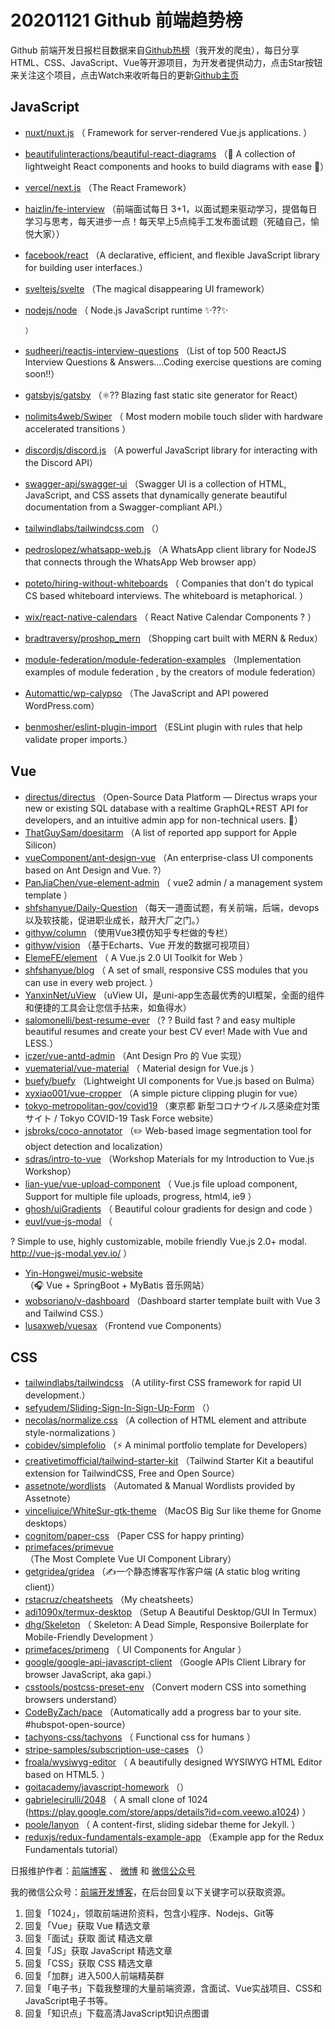 # 20201121 Github 前端趋势榜

Github 前端开发日报栏目数据来自[Github热榜](http://news.caibaojian.com.cn/)（我开发的爬虫），每日分享HTML、CSS、JavaScript、Vue等开源项目，为开发者提供动力，点击Star按钮来关注这个项目，点击Watch来收听每日的更新[Github主页](https://github.com/kujian/githubTrending)
## JavaScript

* [nuxt/nuxt.js](https://github.com/nuxt/nuxt.js) （
        Framework for server-rendered Vue.js applications.
      ）
* [beautifulinteractions/beautiful-react-diagrams](https://github.com/beautifulinteractions/beautiful-react-diagrams) （&#x1f48e; A collection of lightweight React components and hooks to build diagrams with ease &#x1f48e;）
* [vercel/next.js](https://github.com/vercel/next.js) （The React Framework）
* [haizlin/fe-interview](https://github.com/haizlin/fe-interview) （前端面试每日 3+1，以面试题来驱动学习，提倡每日学习与思考，每天进步一点！每天早上5点纯手工发布面试题（死磕自己，愉悦大家））
* [facebook/react](https://github.com/facebook/react) （A declarative, efficient, and flexible JavaScript library for building user interfaces.）
* [sveltejs/svelte](https://github.com/sveltejs/svelte) （The magical disappearing UI framework）
* [nodejs/node](https://github.com/nodejs/node) （
        Node.js JavaScript runtime ✨??✨

      ）
* [sudheerj/reactjs-interview-questions](https://github.com/sudheerj/reactjs-interview-questions) （List of top 500 ReactJS Interview Questions &amp; Answers....Coding exercise questions are coming soon!!）
* [gatsbyjs/gatsby](https://github.com/gatsbyjs/gatsby) （⚛️?? Blazing fast static site generator for React）
* [nolimits4web/Swiper](https://github.com/nolimits4web/swiper) （
        Most modern mobile touch slider with hardware accelerated transitions
      ）
* [discordjs/discord.js](https://github.com/discordjs/discord.js) （A powerful JavaScript library for interacting with the Discord API）
* [swagger-api/swagger-ui](https://github.com/swagger-api/swagger-ui) （Swagger UI is a collection of HTML, JavaScript, and CSS assets that dynamically generate beautiful documentation from a Swagger-compliant API.）
* [tailwindlabs/tailwindcss.com](https://github.com/tailwindlabs/tailwindcss.com) （）
* [pedroslopez/whatsapp-web.js](https://github.com/pedroslopez/whatsapp-web.js) （A WhatsApp client library for NodeJS that connects through the WhatsApp Web browser app）
* [poteto/hiring-without-whiteboards](https://github.com/poteto/hiring-without-whiteboards) （
        Companies that don't do typical CS based whiteboard interviews. The whiteboard is metaphorical.
      ）
* [wix/react-native-calendars](https://github.com/wix/react-native-calendars) （
        React Native Calendar Components ? 
      ）
* [bradtraversy/proshop_mern](https://github.com/bradtraversy/proshop_mern) （Shopping cart built with MERN &amp; Redux）
* [module-federation/module-federation-examples](https://github.com/module-federation/module-federation-examples) （Implementation examples of module federation , by the creators of module federation）
* [Automattic/wp-calypso](https://github.com/Automattic/wp-calypso) （The JavaScript and API powered WordPress.com）
* [benmosher/eslint-plugin-import](https://github.com/benmosher/eslint-plugin-import) （ESLint plugin with rules that help validate proper imports.）

## Vue

* [directus/directus](https://github.com/directus/directus) （Open-Source Data Platform — Directus wraps your new or existing SQL database with a realtime GraphQL+REST API for developers, and an intuitive admin app for non-technical users. &#x1f430;）
* [ThatGuySam/doesitarm](https://github.com/ThatGuySam/doesitarm) （A list of reported app support for Apple Silicon）
* [vueComponent/ant-design-vue](https://github.com/vueComponent/ant-design-vue) （An enterprise-class UI components based on Ant Design and Vue. ?）
* [PanJiaChen/vue-element-admin](https://github.com/PanJiaChen/vue-element-admin) （
        vue2 admin / a management system template
      ）
* [shfshanyue/Daily-Question](https://github.com/shfshanyue/Daily-Question) （每天一道面试题，有关前端，后端，devops以及软技能，促进职业成长，敲开大厂之门。）
* [githyw/column](https://github.com/githyw/column) （使用Vue3模仿知乎专栏做的专栏）
* [githyw/vision](https://github.com/githyw/vision) （基于Echarts、Vue 开发的数据可视项目）
* [ElemeFE/element](https://github.com/ElemeFE/element) （
        A Vue.js 2.0 UI Toolkit for Web
      ）
* [shfshanyue/blog](https://github.com/shfshanyue/blog) （
        A set of small, responsive CSS modules that you can use in every web project.
      ）
* [YanxinNet/uView](https://github.com/YanxinNet/uView) （uView UI，是uni-app生态最优秀的UI框架，全面的组件和便捷的工具会让您信手拈来，如鱼得水）
* [salomonelli/best-resume-ever](https://github.com/salomonelli/best-resume-ever) （? ? Build fast ? and easy multiple beautiful resumes and create your best CV ever! Made with Vue and LESS.）
* [iczer/vue-antd-admin](https://github.com/iczer/vue-antd-admin) （Ant Design Pro 的 Vue 实现）
* [vuematerial/vue-material](https://github.com/vuematerial/vue-material) （
        Material design for Vue.js
      ）
* [buefy/buefy](https://github.com/buefy/buefy) （Lightweight UI components for Vue.js based on Bulma）
* [xyxiao001/vue-cropper](https://github.com/xyxiao001/vue-cropper) （A simple picture clipping plugin for vue）
* [tokyo-metropolitan-gov/covid19](https://github.com/tokyo-metropolitan-gov/covid19) （東京都 新型コロナウイルス感染症対策サイト / Tokyo COVID-19 Task Force website）
* [jsbroks/coco-annotator](https://github.com/jsbroks/coco-annotator) （✏️ Web-based image segmentation tool for object detection and localization）
* [sdras/intro-to-vue](https://github.com/sdras/intro-to-vue) （Workshop Materials for my Introduction to Vue.js Workshop）
* [lian-yue/vue-upload-component](https://github.com/lian-yue/vue-upload-component) （
        Vue.js file upload component, Support for multiple file uploads, progress, html4, ie9
      ）
* [ghosh/uiGradients](https://github.com/ghosh/uiGradients) （
        Beautiful colour gradients for design and code
      ）
* [euvl/vue-js-modal](https://github.com/euvl/vue-js-modal) （
        
? Simple to use, highly customizable, mobile friendly Vue.js 2.0+ modal. <a href="http://vue-js-modal.yev.io/">http://vue-js-modal.yev.io/</a>
      ）
* [Yin-Hongwei/music-website](https://github.com/Yin-Hongwei/music-website) （&#x1f3a7; Vue + SpringBoot + MyBatis 音乐网站）
* [wobsoriano/v-dashboard](https://github.com/wobsoriano/v-dashboard) （Dashboard starter template built with Vue 3 and Tailwind CSS.）
* [lusaxweb/vuesax](https://github.com/lusaxweb/vuesax) （Frontend vue Components）

## CSS

* [tailwindlabs/tailwindcss](https://github.com/tailwindlabs/tailwindcss) （A utility-first CSS framework for rapid UI development.）
* [sefyudem/Sliding-Sign-In-Sign-Up-Form](https://github.com/sefyudem/Sliding-Sign-In-Sign-Up-Form) （）
* [necolas/normalize.css](https://github.com/necolas/normalize.css) （A collection of HTML element and attribute style-normalizations
      ）
* [cobidev/simplefolio](https://github.com/cobidev/simplefolio) （⚡️ A minimal portfolio template for Developers）
* [creativetimofficial/tailwind-starter-kit](https://github.com/creativetimofficial/tailwind-starter-kit) （Tailwind Starter Kit a beautiful extension for TailwindCSS, Free and Open Source）
* [assetnote/wordlists](https://github.com/assetnote/wordlists) （Automated &amp; Manual Wordlists provided by Assetnote）
* [vinceliuice/WhiteSur-gtk-theme](https://github.com/vinceliuice/WhiteSur-gtk-theme) （MacOS Big Sur like theme for Gnome desktops）
* [cognitom/paper-css](https://github.com/cognitom/paper-css) （Paper CSS for happy printing）
* [primefaces/primevue](https://github.com/primefaces/primevue) （The Most Complete Vue UI Component Library）
* [getgridea/gridea](https://github.com/getgridea/gridea) （✍️一个静态博客写作客户端 (A static blog writing client)）
* [rstacruz/cheatsheets](https://github.com/rstacruz/cheatsheets) （My cheatsheets）
* [adi1090x/termux-desktop](https://github.com/adi1090x/termux-desktop) （Setup A Beautiful Desktop/GUI In Termux）
* [dhg/Skeleton](https://github.com/dhg/Skeleton) （
        Skeleton: A Dead Simple, Responsive Boilerplate for Mobile-Friendly Development
      ）
* [primefaces/primeng](https://github.com/primefaces/primeng) （
        UI Components for Angular
      ）
* [google/google-api-javascript-client](https://github.com/google/google-api-javascript-client) （Google APIs Client Library for browser JavaScript, aka gapi.）
* [csstools/postcss-preset-env](https://github.com/csstools/postcss-preset-env) （Convert modern CSS into something browsers understand）
* [CodeByZach/pace](https://github.com/CodeByZach/pace) （Automatically add a progress bar to your site. #hubspot-open-source）
* [tachyons-css/tachyons](https://github.com/tachyons-css/tachyons) （
        Functional css for humans
      ）
* [stripe-samples/subscription-use-cases](https://github.com/stripe-samples/subscription-use-cases) （）
* [froala/wysiwyg-editor](https://github.com/froala/wysiwyg-editor) （
        A beautifully designed WYSIWYG HTML Editor based on HTML5.
      ）
* [goitacademy/javascript-homework](https://github.com/goitacademy/javascript-homework) （）
* [gabrielecirulli/2048](https://github.com/gabrielecirulli/2048) （
        A small clone of 1024 (<a href="https://play.google.com/store/apps/details?id=com.veewo.a1024">https://play.google.com/store/apps/details?id=com.veewo.a1024</a>)
      ）
* [poole/lanyon](https://github.com/poole/lanyon) （
        A content-first, sliding sidebar theme for Jekyll.
      ）
* [reduxjs/redux-fundamentals-example-app](https://github.com/reduxjs/redux-fundamentals-example-app) （Example app for the Redux Fundamentals tutorial）


日报维护作者：[前端博客](http://caibaojian.com.cn/) 、 [微博](http://weibo.com/kujian) 和 [微信公众号](https://open.weixin.qq.com/qr/code?username=caibaojian_com)

我的微信公众号：[前端开发博客](https://open.weixin.qq.com/qr/code?username=caibaojian_com)，在后台回复以下关键字可以获取资源。

1. 回复「1024」，领取前端进阶资料，包含小程序、Nodejs、Git等
2. 回复「Vue」获取 Vue 精选文章
3. 回复「面试」获取 面试 精选文章
4. 回复「JS」获取 JavaScript 精选文章
5. 回复「CSS」获取 CSS 精选文章
6. 回复「加群」进入500人前端精英群
7. 回复「电子书」下载我整理的大量前端资源，含面试、Vue实战项目、CSS和JavaScript电子书等。
8. 回复「知识点」下载高清JavaScript知识点图谱